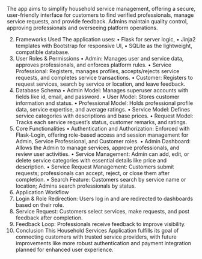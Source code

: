 The app aims to simplify household service management, offering a secure, user-friendly
interface for customers to find verified professionals, manage service requests, and provide
feedback. Admins maintain quality control, approving professionals and overseeing platform
operations.

2. Frameworks Used
  The application uses:
    • Flask for server logic,
    • Jinja2 templates with Bootstrap for responsive UI,
    • SQLite as the lightweight, compatible database.
3. User Roles & Permissions
• Admin: Manages user and service data, approves professionals, and enforces
platform rules.
• Service Professional: Registers, manages profiles, accepts/rejects service requests,
and completes service transactions.
• Customer: Registers to request services, search by service or location, and leave
feedback.
4. Database Schema
• Admin Model: Manages superuser accounts with fields like id, email, and password.
• User Model: Stores customer information and status.
• Professional Model: Holds professional profile data, service expertise, and average
ratings.
• Service Model: Defines service categories with descriptions and base prices.
• Request Model: Tracks each service request’s status, customer remarks, and ratings.
5. Core Functionalities
• Authentication and Authorization: Enforced with Flask-Login, offering role-based
access and session management for Admin, Service Professional, and Customer roles.
• Admin Dashboard: Allows the Admin to manage services, approve professionals, and
review user activities.
• Service Management: Admin can add, edit, or delete service categories with
essential details like price and description.
• Service Request Management: Customers submit requests; professionals can accept,
reject, or close them after completion.
• Search Feature: Customers search by service name or location; Admins search
professionals by status.
6. Application Workflow
1. Login & Role Redirection: Users log in and are redirected to dashboards based on
their role.
2. Service Request: Customers select services, make requests, and post feedback after
completion.
3. Feedback Loop: Professionals receive feedback to improve visibility.
7. Conclusion
This Household Services Application fulfills its goal of connecting customers with trusted
service providers, with future improvements like more robust authentication and payment
integration planned for enhanced user experience.
